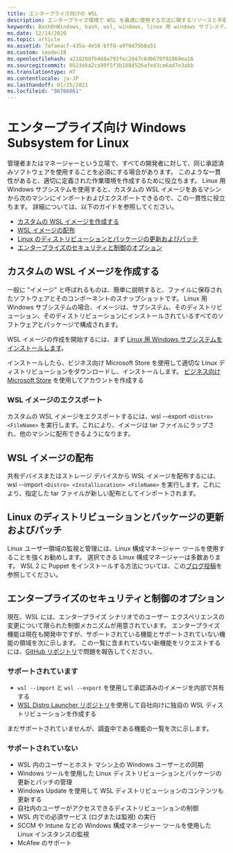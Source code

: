 ```yaml
---
title: エンタープライズ向けの WSL
description: エンタープライズ環境で WSL を最適に使用する方法に関するリソースと手順。
keywords: BashOnWindows, bash, wsl, windows, linux 用 windows サブシステム, windowssubsystem, ubuntu, debian, suse, windows 10, エンタープライズ, デプロイ, オフライン, パッケージング, ストア, ディストリビューション, インストール, インストール
ms.date: 12/14/2020
ms.topic: article
ms.assetid: 7afaeacf-435a-4e58-bff0-a9f0d75b8a51
ms.custom: seodec18
ms.openlocfilehash: a210268fb460a793fec2047c6d6678f92869ea16
ms.sourcegitcommit: 0523e6a2ca99f5f3b188d526afed3ce6ad7e3abb
ms.translationtype: HT
ms.contentlocale: ja-JP
ms.lasthandoff: 01/25/2021
ms.locfileid: "98766861"
---
```

# <a name="windows-subsystem-for-linux-for-enterprise"></a>エンタープライズ向け Windows Subsystem for Linux

管理者またはマネージャーという立場で、すべての開発者に対して、同じ承認済みソフトウェアを使用することを必須にする場合があります。 このような一貫性があると、適切に定義された作業環境を作成するために役立ちます。 Linux 用 Windows サブシステムを使用すると、カスタムの WSL イメージをあるマシンから次のマシンにインポートおよびエクスポートできるので、この一貫性に役立ちます。 詳細については、以下のガイドを参照してください。

* [カスタムの WSL イメージを作成する](#creating-a-custom-wsl-image)
* [WSL イメージの配布](#distributing-your-wsl-image)
* [Linux のディストリビューションとパッケージの更新およびパッチ](#update-and-patch-linux-distributions-and-packages)
* [エンタープライズのセキュリティと制御のオプション](#enterprise-security-and-control-options)

## <a name="creating-a-custom-wsl-image"></a>カスタムの WSL イメージを作成する

一般に "イメージ" と呼ばれるものは、簡単に説明すると、ファイルに保存されたソフトウェアとそのコンポーネントのスナップショットです。 Linux 用 Windows サブシステムの場合、イメージは、サブシステム、そのディストリビューション、そのディストリビューションにインストールされているすべてのソフトウェアとパッケージで構成されます。

WSL イメージの作成を開始するには、まず [Linux 用 Windows サブシステムをインストールします](./install-win10.md)。

インストールしたら、ビジネス向け Microsoft Store を使用して適切な Linux ディストリビューションをダウンロードし、インストールします。 [ビジネス向け Microsoft Store](https://docs.microsoft.com/microsoft-store/sign-up-microsoft-store-for-business.) を使用してアカウントを作成する

### <a name="exporting-your-wsl-image"></a>WSL イメージのエクスポート

カスタムの WSL イメージをエクスポートするには、wsl --export `<Distro> <FileName>` を実行します。これにより、イメージは tar ファイルにラップされ、他のマシンに配布できるようになります。

## <a name="distributing-your-wsl-image"></a>WSL イメージの配布

共有デバイスまたはストレージ デバイスから WSL イメージを配布するには、wsl --import `<Distro> <InstallLocation> <FileName>` を実行します。これにより、指定した tar ファイルが新しい配布としてインポートされます。

## <a name="update-and-patch-linux-distributions-and-packages"></a>Linux のディストリビューションとパッケージの更新およびパッチ

Linux ユーザー領域の監視と管理には、Linux 構成マネージャー ツールを使用することを強くお勧めします。 選択できる Linux 構成マネージャーは多数あります。 WSL 2 に Puppet をインストールする方法については、この[ブログ投稿](http://www.craigloewen.com/blog/2019/12/04/running-puppet-quickly-in-wsl2/)を参照してください。

## <a name="enterprise-security-and-control-options"></a>エンタープライズのセキュリティと制御のオプション

現在、WSL には、エンタープライズ シナリオでのユーザー エクスペリエンスの変更について限られた制御メカニズムが用意されています。 エンタープライズ機能は現在も開発中ですが、サポートされている機能とサポートされていない機能の領域を次に示します。 この一覧に含まれていない新機能をリクエストするには、[GitHub リポジトリ](https://github.com/microsoft/WSL/issues?q=is%3Aissue+is%3Aopen+enterprise)で問題を報告してください。

### <a name="supported"></a>サポートされています

* `wsl --import` と `wsl --export` を使用して承認済みのイメージを内部で共有する
* [WSL Distro Launcher リポジトリ](https://github.com/microsoft/WSL-DistroLauncher)を使用して自社向けに独自の WSL ディストリビューションを作成する

まだサポートされていませんが、調査中である機能の一覧を次に示します。

### <a name="unsupported"></a>サポートされていない

* WSL 内のユーザーとホスト マシン上の Windows ユーザーとの同期
* Windows ツールを使用した Linux ディストリビューションとパッケージの更新とパッチの管理
* Windows Update を使用して WSL ディストリビューションのコンテンツも更新する
* 自社内のユーザーがアクセスできるディストリビューションの制御
* WSL 内での必須サービス (ログまたは監視) の実行
* SCCM や Intune などの Windows 構成マネージャー ツールを使用した Linux インスタンスの監視
* McAfee のサポート
